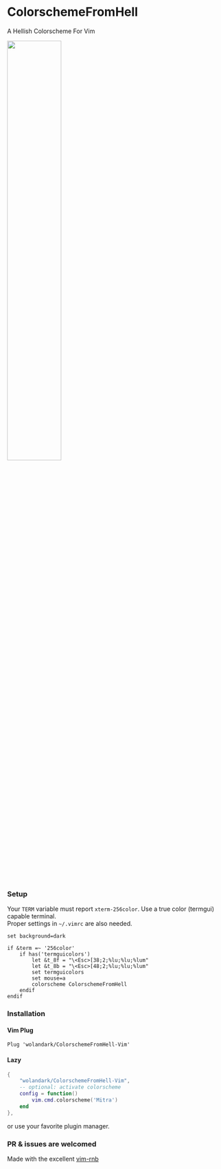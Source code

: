 # ColorschemeFromHell
A Hellish Colorscheme For Vim

<div>
<img src="https://github.com/wolandark/ColorschmeFromHell/assets/107309764/d52d613f-6555-4f25-b235-ad219d4418b6" style="width:50%;">
</div>

### Setup
Your `TERM` variable must report `xterm-256color`. Use a true color (termgui) capable terminal. <br>
Proper settings in `~/.vimrc` are also needed.

``` vim
set background=dark

if &term =~ '256color'
	if has('termguicolors')
		let &t_8f = "\<Esc>[38;2;%lu;%lu;%lum"
		let &t_8b = "\<Esc>[48;2;%lu;%lu;%lum"
		set termguicolors
		set mouse=a
		colorscheme ColorschemeFromHell
	endif
endif
```

### Installation 
#### Vim Plug
```
Plug 'wolandark/ColorschemeFromHell-Vim'
```
#### Lazy
``` lua
{
	"wolandark/ColorschemeFromHell-Vim",
	-- optional: activate colorscheme
	config = function()
		vim.cmd.colorscheme('Mitra')
	end
},

```

or use your favorite plugin manager.

### PR & issues are welcomed

Made with the excellent [vim-rnb](https://github.com/romainl/vim-rnb)


